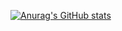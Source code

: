 [![Anurag's GitHub stats](https://github-readme-stats.vercel.app/api?abeercode=anuraghazra)](https://github.com/anuraghazra/github-readme-stats)
